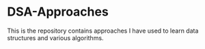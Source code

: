 # DSA-Approaches

This is the repository contains approaches I have used to learn data structures and various algorithms.
